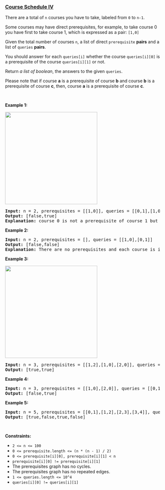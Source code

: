 ### [Course Schedule IV](https://leetcode.com/problems/course-schedule-iv)

<p>There are a total of <code>n</code> courses you have to take, labeled from <code>0</code> to <code>n-1</code>.</p>

<p>Some courses may have direct prerequisites, for example, to take course 0 you have first to take course 1, which is expressed as a pair: <code>[1,0]</code></p>

<p>Given the total number of courses <code>n</code>,&nbsp;a list of direct&nbsp;<code>prerequisite</code> <strong>pairs</strong> and a list of <code>queries</code> <strong>pairs</strong>.</p>

<p>You should answer for each <code>queries[i]</code> whether the course <code>queries[i][0]</code> is a&nbsp;prerequisite of the course&nbsp;<code>queries[i][1]</code> or not.</p>

<p>Return <em>a list of boolean</em>, the answers to the given <code>queries</code>.</p>

<p>Please note that if course <strong>a</strong> is a prerequisite of course <strong>b</strong> and course <strong>b</strong> is a prerequisite&nbsp;of course <strong>c</strong>, then, course <strong>a</strong> is a&nbsp;prerequisite of course <strong>c</strong>.</p>

<p>&nbsp;</p>
<p><strong>Example 1:</strong></p>
<img alt="" src="https://assets.leetcode.com/uploads/2020/04/17/graph.png" style="width: 300px; height: 300px;" />
<pre>
<strong>Input:</strong> n = 2, prerequisites = [[1,0]], queries = [[0,1],[1,0]]
<strong>Output:</strong> [false,true]
<strong>Explanation:</strong> course 0 is not a prerequisite of course 1 but the opposite is true.
</pre>

<p><strong>Example 2:</strong></p>

<pre>
<strong>Input:</strong> n = 2, prerequisites = [], queries = [[1,0],[0,1]]
<strong>Output:</strong> [false,false]
<strong>Explanation:</strong> There are no prerequisites and each course is independent.
</pre>

<p><strong>Example 3:</strong></p>
<img alt="" src="https://assets.leetcode.com/uploads/2020/04/17/graph-1.png" style="width: 300px; height: 300px;" />
<pre>
<strong>Input:</strong> n = 3, prerequisites = [[1,2],[1,0],[2,0]], queries = [[1,0],[1,2]]
<strong>Output:</strong> [true,true]
</pre>

<p><strong>Example 4:</strong></p>

<pre>
<strong>Input:</strong> n = 3, prerequisites = [[1,0],[2,0]], queries = [[0,1],[2,0]]
<strong>Output:</strong> [false,true]
</pre>

<p><strong>Example 5:</strong></p>

<pre>
<strong>Input:</strong> n = 5, prerequisites = [[0,1],[1,2],[2,3],[3,4]], queries = [[0,4],[4,0],[1,3],[3,0]]
<strong>Output:</strong> [true,false,true,false]
</pre>

<p>&nbsp;</p>
<p><strong>Constraints:</strong></p>

<ul>
	<li><code>2 &lt;= n &lt;= 100</code></li>
	<li><code>0 &lt;= prerequisite.length &lt;= (n * (n - 1) / 2)</code></li>
	<li><code>0 &lt;= prerequisite[i][0], prerequisite[i][1] &lt; n</code></li>
	<li><code>prerequisite[i][0] != prerequisite[i][1]</code></li>
	<li>The prerequisites graph has no cycles.</li>
	<li>The prerequisites graph has no repeated edges.</li>
	<li><code>1 &lt;= queries.length &lt;= 10^4</code></li>
	<li><code>queries[i][0] != queries[i][1]</code></li>
</ul>

